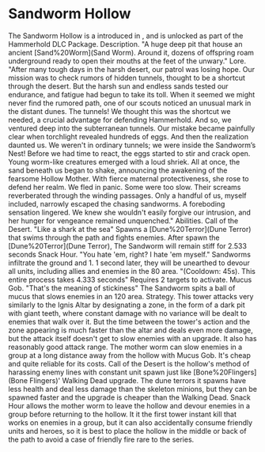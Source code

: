 # Sandworm Hollow

The Sandworm Hollow is a introduced in , and is unlocked as part of the Hammerhold DLC Package.
Description.
"A huge deep pit that house an ancient [Sand%20Worm](Sand Worm). Around it, dozens of offspring roam underground ready to open their mouths at the feet of the unwary."
Lore.
"After many tough days in the harsh desert, our patrol was losing hope. Our mission was to check rumors of hidden tunnels, thought to be a shortcut through the desert. But the harsh sun and endless sands tested our endurance, and fatigue had begun to take its toll.
When it seemed we might never find the rumored path, one of our scouts noticed an unusual mark in the distant dunes. The tunnels! We thought this was the shortcut we needed, a crucial advantage for defending Hammerhold. And so, we ventured deep into the subterranean tunnels.
Our mistake became painfully clear when torchlight revealed hundreds of eggs. And then the realization daunted us. We weren't in ordinary tunnels; we were inside the Sandworm’s Nest! Before we had time to react, the eggs started to stir and crack open. Young worm-like creatures emerged with a loud shriek. 
All at once, the sand beneath us began to shake, announcing the awakening of the fearsome Hollow Mother. With fierce maternal protectiveness, she rose to defend her realm. We fled in panic. Some were too slow. Their screams reverberated through the winding passages. Only a handful of us, myself included, narrowly escaped the chasing sandworms. 
A foreboding sensation lingered. We knew she wouldn't easily forgive our intrusion, and her hunger for vengeance remained unquenched."
Abilities.
Call of the Desert.
 "Like a shark at the sea"
Spawns a [Dune%20Terror](Dune Terror) that swims through the path and fights enemies. After spawn the [Dune%20Terror](Dune Terror), The Sandworm will remain stiff for 2.533 seconds
Snack Hour.
 "You hate 'em, right? I hate 'em myself."
Sandworms infiltrate the ground and 1. 1 second later, they will be unearthed to devour all units, including allies and enemies in the 80 area. "(Cooldown: 45s). This entire process takes 4.333 seconds"
Requires 2 targets to activate.
Mucus Gob.
 "That's the meaning of stickiness"
The Sandworm spits a ball of mucus that slows enemies in an 120 area.
Strategy.
This tower attacks very similarly to the Ignis Altar by designating a zone, in the form of a dark pit with giant teeth, where constant damage with no variance will be dealt to enemies that walk over it. But the time between the tower's action and the zone appearing is much faster than the altar and deals even more damage, but the attack itself doesn't get to slow enemies with an upgrade. It also has reasonably good attack range.
The mother worm can slow enemies in a group at a long distance away from the hollow with Mucus Gob. It's cheap and quite reliable for its costs.
Call of the Desert is the hollow's method of harassing enemy lines with constant unit spawn just like [Bone%20Flingers](Bone Flingers)' Walking Dead upgrade. The dune terrors it spawns have less health and deal less damage than the skeleton minions, but they can be spawned faster and the upgrade is cheaper than the Walking Dead.
Snack Hour allows the mother worm to leave the hollow and devour enemies in a group before returning to the hollow. It it the first tower instant kill that works on enemies in a group, but it can also accidentally consume friendly units and heroes, so it is best to place the hollow in the middle or back of the path to avoid a case of friendly fire rare to the series.